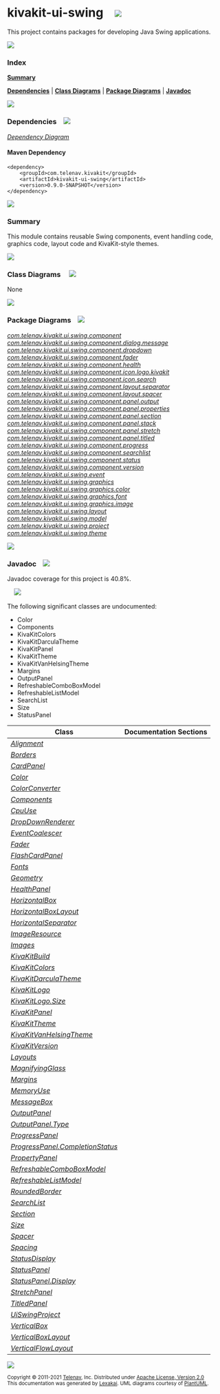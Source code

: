 # kivakit-ui-swing &nbsp;&nbsp; <img src="https://www.kivakit.org/images/window-40.png" srcset="https://www.kivakit.org/images/window-40-2x.png 2x"/>

This project contains packages for developing Java Swing applications.

<img src="https://www.kivakit.org/images/horizontal-line-512.png" srcset="https://www.kivakit.org/images/horizontal-line-512-2x.png 2x"/>

### Index

[**Summary**](#summary)  

[**Dependencies**](#dependencies) | [**Class Diagrams**](#class-diagrams) | [**Package Diagrams**](#package-diagrams) | [**Javadoc**](#javadoc)

<img src="https://www.kivakit.org/images/horizontal-line-512.png" srcset="https://www.kivakit.org/images/horizontal-line-512-2x.png 2x"/>

### Dependencies <a name="dependencies"></a> &nbsp;&nbsp; <img src="https://www.kivakit.org/images/dependencies-32.png" srcset="https://www.kivakit.org/images/dependencies-32-2x.png 2x"/>

[*Dependency Diagram*](https://www.kivakit.org/lexakai/kivakit-extensions/kivakit-ui/swing/documentation/diagrams/dependencies.svg)

#### Maven Dependency

    <dependency>
        <groupId>com.telenav.kivakit</groupId>
        <artifactId>kivakit-ui-swing</artifactId>
        <version>0.9.0-SNAPSHOT</version>
    </dependency>


<img src="https://www.kivakit.org/images/horizontal-line-128.png" srcset="https://www.kivakit.org/images/horizontal-line-128-2x.png 2x"/>

[//]: # (start-user-text)

### Summary <a name = "summary"></a>

This module contains reusable Swing components, event handling code, graphics code,
layout code and KivaKit-style themes.

[//]: # (end-user-text)

<img src="https://www.kivakit.org/images/horizontal-line-128.png" srcset="https://www.kivakit.org/images/horizontal-line-128-2x.png 2x"/>

### Class Diagrams <a name="class-diagrams"></a> &nbsp; &nbsp; <img src="https://www.kivakit.org/images/diagram-40.png" srcset="https://www.kivakit.org/images/diagram-40-2x.png 2x"/>

None

<img src="https://www.kivakit.org/images/horizontal-line-128.png" srcset="https://www.kivakit.org/images/horizontal-line-128-2x.png 2x"/>

### Package Diagrams <a name="package-diagrams"></a> &nbsp;&nbsp; <img src="https://www.kivakit.org/images/box-32.png" srcset="https://www.kivakit.org/images/box-32-2x.png 2x"/>

[*com.telenav.kivakit.ui.swing.component*](https://www.kivakit.org/lexakai/kivakit-extensions/kivakit-ui/swing/documentation/diagrams/com.telenav.kivakit.ui.swing.component.svg)  
[*com.telenav.kivakit.ui.swing.component.dialog.message*](https://www.kivakit.org/lexakai/kivakit-extensions/kivakit-ui/swing/documentation/diagrams/com.telenav.kivakit.ui.swing.component.dialog.message.svg)  
[*com.telenav.kivakit.ui.swing.component.dropdown*](https://www.kivakit.org/lexakai/kivakit-extensions/kivakit-ui/swing/documentation/diagrams/com.telenav.kivakit.ui.swing.component.dropdown.svg)  
[*com.telenav.kivakit.ui.swing.component.fader*](https://www.kivakit.org/lexakai/kivakit-extensions/kivakit-ui/swing/documentation/diagrams/com.telenav.kivakit.ui.swing.component.fader.svg)  
[*com.telenav.kivakit.ui.swing.component.health*](https://www.kivakit.org/lexakai/kivakit-extensions/kivakit-ui/swing/documentation/diagrams/com.telenav.kivakit.ui.swing.component.health.svg)  
[*com.telenav.kivakit.ui.swing.component.icon.logo.kivakit*](https://www.kivakit.org/lexakai/kivakit-extensions/kivakit-ui/swing/documentation/diagrams/com.telenav.kivakit.ui.swing.component.icon.logo.kivakit.svg)  
[*com.telenav.kivakit.ui.swing.component.icon.search*](https://www.kivakit.org/lexakai/kivakit-extensions/kivakit-ui/swing/documentation/diagrams/com.telenav.kivakit.ui.swing.component.icon.search.svg)  
[*com.telenav.kivakit.ui.swing.component.layout.separator*](https://www.kivakit.org/lexakai/kivakit-extensions/kivakit-ui/swing/documentation/diagrams/com.telenav.kivakit.ui.swing.component.layout.separator.svg)  
[*com.telenav.kivakit.ui.swing.component.layout.spacer*](https://www.kivakit.org/lexakai/kivakit-extensions/kivakit-ui/swing/documentation/diagrams/com.telenav.kivakit.ui.swing.component.layout.spacer.svg)  
[*com.telenav.kivakit.ui.swing.component.panel.output*](https://www.kivakit.org/lexakai/kivakit-extensions/kivakit-ui/swing/documentation/diagrams/com.telenav.kivakit.ui.swing.component.panel.output.svg)  
[*com.telenav.kivakit.ui.swing.component.panel.properties*](https://www.kivakit.org/lexakai/kivakit-extensions/kivakit-ui/swing/documentation/diagrams/com.telenav.kivakit.ui.swing.component.panel.properties.svg)  
[*com.telenav.kivakit.ui.swing.component.panel.section*](https://www.kivakit.org/lexakai/kivakit-extensions/kivakit-ui/swing/documentation/diagrams/com.telenav.kivakit.ui.swing.component.panel.section.svg)  
[*com.telenav.kivakit.ui.swing.component.panel.stack*](https://www.kivakit.org/lexakai/kivakit-extensions/kivakit-ui/swing/documentation/diagrams/com.telenav.kivakit.ui.swing.component.panel.stack.svg)  
[*com.telenav.kivakit.ui.swing.component.panel.stretch*](https://www.kivakit.org/lexakai/kivakit-extensions/kivakit-ui/swing/documentation/diagrams/com.telenav.kivakit.ui.swing.component.panel.stretch.svg)  
[*com.telenav.kivakit.ui.swing.component.panel.titled*](https://www.kivakit.org/lexakai/kivakit-extensions/kivakit-ui/swing/documentation/diagrams/com.telenav.kivakit.ui.swing.component.panel.titled.svg)  
[*com.telenav.kivakit.ui.swing.component.progress*](https://www.kivakit.org/lexakai/kivakit-extensions/kivakit-ui/swing/documentation/diagrams/com.telenav.kivakit.ui.swing.component.progress.svg)  
[*com.telenav.kivakit.ui.swing.component.searchlist*](https://www.kivakit.org/lexakai/kivakit-extensions/kivakit-ui/swing/documentation/diagrams/com.telenav.kivakit.ui.swing.component.searchlist.svg)  
[*com.telenav.kivakit.ui.swing.component.status*](https://www.kivakit.org/lexakai/kivakit-extensions/kivakit-ui/swing/documentation/diagrams/com.telenav.kivakit.ui.swing.component.status.svg)  
[*com.telenav.kivakit.ui.swing.component.version*](https://www.kivakit.org/lexakai/kivakit-extensions/kivakit-ui/swing/documentation/diagrams/com.telenav.kivakit.ui.swing.component.version.svg)  
[*com.telenav.kivakit.ui.swing.event*](https://www.kivakit.org/lexakai/kivakit-extensions/kivakit-ui/swing/documentation/diagrams/com.telenav.kivakit.ui.swing.event.svg)  
[*com.telenav.kivakit.ui.swing.graphics*](https://www.kivakit.org/lexakai/kivakit-extensions/kivakit-ui/swing/documentation/diagrams/com.telenav.kivakit.ui.swing.graphics.svg)  
[*com.telenav.kivakit.ui.swing.graphics.color*](https://www.kivakit.org/lexakai/kivakit-extensions/kivakit-ui/swing/documentation/diagrams/com.telenav.kivakit.ui.swing.graphics.color.svg)  
[*com.telenav.kivakit.ui.swing.graphics.font*](https://www.kivakit.org/lexakai/kivakit-extensions/kivakit-ui/swing/documentation/diagrams/com.telenav.kivakit.ui.swing.graphics.font.svg)  
[*com.telenav.kivakit.ui.swing.graphics.image*](https://www.kivakit.org/lexakai/kivakit-extensions/kivakit-ui/swing/documentation/diagrams/com.telenav.kivakit.ui.swing.graphics.image.svg)  
[*com.telenav.kivakit.ui.swing.layout*](https://www.kivakit.org/lexakai/kivakit-extensions/kivakit-ui/swing/documentation/diagrams/com.telenav.kivakit.ui.swing.layout.svg)  
[*com.telenav.kivakit.ui.swing.model*](https://www.kivakit.org/lexakai/kivakit-extensions/kivakit-ui/swing/documentation/diagrams/com.telenav.kivakit.ui.swing.model.svg)  
[*com.telenav.kivakit.ui.swing.project*](https://www.kivakit.org/lexakai/kivakit-extensions/kivakit-ui/swing/documentation/diagrams/com.telenav.kivakit.ui.swing.project.svg)  
[*com.telenav.kivakit.ui.swing.theme*](https://www.kivakit.org/lexakai/kivakit-extensions/kivakit-ui/swing/documentation/diagrams/com.telenav.kivakit.ui.swing.theme.svg)

<img src="https://www.kivakit.org/images/horizontal-line-128.png" srcset="https://www.kivakit.org/images/horizontal-line-128-2x.png 2x"/>

### Javadoc <a name="javadoc"></a> &nbsp;&nbsp; <img src="https://www.kivakit.org/images/books-32.png" srcset="https://www.kivakit.org/images/books-32-2x.png 2x"/>

Javadoc coverage for this project is 40.8%.  
  
&nbsp; &nbsp; <img src="https://www.kivakit.org/images/meter-40-96.png" srcset="https://www.kivakit.org/images/meter-40-96-2x.png 2x"/>


The following significant classes are undocumented:  

- Color  
- Components  
- KivaKitColors  
- KivaKitDarculaTheme  
- KivaKitPanel  
- KivaKitTheme  
- KivaKitVanHelsingTheme  
- Margins  
- OutputPanel  
- RefreshableComboBoxModel  
- RefreshableListModel  
- SearchList  
- Size  
- StatusPanel

| Class | Documentation Sections |
|---|---|
| [*Alignment*](https://www.kivakit.org/javadoc/kivakit-extensions/kivakit.ui.swing/com/telenav/kivakit/ui/swing/layout/Alignment.html) |  |  
| [*Borders*](https://www.kivakit.org/javadoc/kivakit-extensions/kivakit.ui.swing/com/telenav/kivakit/ui/swing/layout/Borders.html) |  |  
| [*CardPanel*](https://www.kivakit.org/javadoc/kivakit-extensions/kivakit.ui.swing/com/telenav/kivakit/ui/swing/component/panel/stack/CardPanel.html) |  |  
| [*Color*](https://www.kivakit.org/javadoc/kivakit-extensions/kivakit.ui.swing/com/telenav/kivakit/ui/swing/graphics/color/Color.html) |  |  
| [*ColorConverter*](https://www.kivakit.org/javadoc/kivakit-extensions/kivakit.ui.swing/com/telenav/kivakit/ui/swing/graphics/color/ColorConverter.html) |  |  
| [*Components*](https://www.kivakit.org/javadoc/kivakit-extensions/kivakit.ui.swing/com/telenav/kivakit/ui/swing/component/Components.html) |  |  
| [*CpuUse*](https://www.kivakit.org/javadoc/kivakit-extensions/kivakit.ui.swing/com/telenav/kivakit/ui/swing/component/health/CpuUse.html) |  |  
| [*DropDownRenderer*](https://www.kivakit.org/javadoc/kivakit-extensions/kivakit.ui.swing/com/telenav/kivakit/ui/swing/component/dropdown/DropDownRenderer.html) |  |  
| [*EventCoalescer*](https://www.kivakit.org/javadoc/kivakit-extensions/kivakit.ui.swing/com/telenav/kivakit/ui/swing/event/EventCoalescer.html) |  |  
| [*Fader*](https://www.kivakit.org/javadoc/kivakit-extensions/kivakit.ui.swing/com/telenav/kivakit/ui/swing/component/fader/Fader.html) |  |  
| [*FlashCardPanel*](https://www.kivakit.org/javadoc/kivakit-extensions/kivakit.ui.swing/com/telenav/kivakit/ui/swing/component/panel/stack/FlashCardPanel.html) |  |  
| [*Fonts*](https://www.kivakit.org/javadoc/kivakit-extensions/kivakit.ui.swing/com/telenav/kivakit/ui/swing/graphics/font/Fonts.html) |  |  
| [*Geometry*](https://www.kivakit.org/javadoc/kivakit-extensions/kivakit.ui.swing/com/telenav/kivakit/ui/swing/graphics/Geometry.html) |  |  
| [*HealthPanel*](https://www.kivakit.org/javadoc/kivakit-extensions/kivakit.ui.swing/com/telenav/kivakit/ui/swing/component/health/HealthPanel.html) |  |  
| [*HorizontalBox*](https://www.kivakit.org/javadoc/kivakit-extensions/kivakit.ui.swing/com/telenav/kivakit/ui/swing/layout/HorizontalBox.html) |  |  
| [*HorizontalBoxLayout*](https://www.kivakit.org/javadoc/kivakit-extensions/kivakit.ui.swing/com/telenav/kivakit/ui/swing/layout/HorizontalBoxLayout.html) |  |  
| [*HorizontalSeparator*](https://www.kivakit.org/javadoc/kivakit-extensions/kivakit.ui.swing/com/telenav/kivakit/ui/swing/component/layout/separator/HorizontalSeparator.html) |  |  
| [*ImageResource*](https://www.kivakit.org/javadoc/kivakit-extensions/kivakit.ui.swing/com/telenav/kivakit/ui/swing/graphics/image/ImageResource.html) |  |  
| [*Images*](https://www.kivakit.org/javadoc/kivakit-extensions/kivakit.ui.swing/com/telenav/kivakit/ui/swing/graphics/image/Images.html) |  |  
| [*KivaKitBuild*](https://www.kivakit.org/javadoc/kivakit-extensions/kivakit.ui.swing/com/telenav/kivakit/ui/swing/component/version/KivaKitBuild.html) |  |  
| [*KivaKitColors*](https://www.kivakit.org/javadoc/kivakit-extensions/kivakit.ui.swing/com/telenav/kivakit/ui/swing/graphics/color/KivaKitColors.html) |  |  
| [*KivaKitDarculaTheme*](https://www.kivakit.org/javadoc/kivakit-extensions/kivakit.ui.swing/com/telenav/kivakit/ui/swing/theme/KivaKitDarculaTheme.html) |  |  
| [*KivaKitLogo*](https://www.kivakit.org/javadoc/kivakit-extensions/kivakit.ui.swing/com/telenav/kivakit/ui/swing/component/icon/logo/kivakit/KivaKitLogo.html) |  |  
| [*KivaKitLogo.Size*](https://www.kivakit.org/javadoc/kivakit-extensions/kivakit.ui.swing/com/telenav/kivakit/ui/swing/component/icon/logo/kivakit/KivaKitLogo.Size.html) |  |  
| [*KivaKitPanel*](https://www.kivakit.org/javadoc/kivakit-extensions/kivakit.ui.swing/com/telenav/kivakit/ui/swing/component/KivaKitPanel.html) |  |  
| [*KivaKitTheme*](https://www.kivakit.org/javadoc/kivakit-extensions/kivakit.ui.swing/com/telenav/kivakit/ui/swing/theme/KivaKitTheme.html) |  |  
| [*KivaKitVanHelsingTheme*](https://www.kivakit.org/javadoc/kivakit-extensions/kivakit.ui.swing/com/telenav/kivakit/ui/swing/theme/KivaKitVanHelsingTheme.html) |  |  
| [*KivaKitVersion*](https://www.kivakit.org/javadoc/kivakit-extensions/kivakit.ui.swing/com/telenav/kivakit/ui/swing/component/version/KivaKitVersion.html) |  |  
| [*Layouts*](https://www.kivakit.org/javadoc/kivakit-extensions/kivakit.ui.swing/com/telenav/kivakit/ui/swing/layout/Layouts.html) |  |  
| [*MagnifyingGlass*](https://www.kivakit.org/javadoc/kivakit-extensions/kivakit.ui.swing/com/telenav/kivakit/ui/swing/component/icon/search/MagnifyingGlass.html) |  |  
| [*Margins*](https://www.kivakit.org/javadoc/kivakit-extensions/kivakit.ui.swing/com/telenav/kivakit/ui/swing/layout/Margins.html) |  |  
| [*MemoryUse*](https://www.kivakit.org/javadoc/kivakit-extensions/kivakit.ui.swing/com/telenav/kivakit/ui/swing/component/health/MemoryUse.html) |  |  
| [*MessageBox*](https://www.kivakit.org/javadoc/kivakit-extensions/kivakit.ui.swing/com/telenav/kivakit/ui/swing/component/dialog/message/MessageBox.html) |  |  
| [*OutputPanel*](https://www.kivakit.org/javadoc/kivakit-extensions/kivakit.ui.swing/com/telenav/kivakit/ui/swing/component/panel/output/OutputPanel.html) |  |  
| [*OutputPanel.Type*](https://www.kivakit.org/javadoc/kivakit-extensions/kivakit.ui.swing/com/telenav/kivakit/ui/swing/component/panel/output/OutputPanel.Type.html) |  |  
| [*ProgressPanel*](https://www.kivakit.org/javadoc/kivakit-extensions/kivakit.ui.swing/com/telenav/kivakit/ui/swing/component/progress/ProgressPanel.html) |  |  
| [*ProgressPanel.CompletionStatus*](https://www.kivakit.org/javadoc/kivakit-extensions/kivakit.ui.swing/com/telenav/kivakit/ui/swing/component/progress/ProgressPanel.CompletionStatus.html) |  |  
| [*PropertyPanel*](https://www.kivakit.org/javadoc/kivakit-extensions/kivakit.ui.swing/com/telenav/kivakit/ui/swing/component/panel/properties/PropertyPanel.html) |  |  
| [*RefreshableComboBoxModel*](https://www.kivakit.org/javadoc/kivakit-extensions/kivakit.ui.swing/com/telenav/kivakit/ui/swing/model/RefreshableComboBoxModel.html) |  |  
| [*RefreshableListModel*](https://www.kivakit.org/javadoc/kivakit-extensions/kivakit.ui.swing/com/telenav/kivakit/ui/swing/model/RefreshableListModel.html) |  |  
| [*RoundedBorder*](https://www.kivakit.org/javadoc/kivakit-extensions/kivakit.ui.swing/com/telenav/kivakit/ui/swing/layout/RoundedBorder.html) |  |  
| [*SearchList*](https://www.kivakit.org/javadoc/kivakit-extensions/kivakit.ui.swing/com/telenav/kivakit/ui/swing/component/searchlist/SearchList.html) |  |  
| [*Section*](https://www.kivakit.org/javadoc/kivakit-extensions/kivakit.ui.swing/com/telenav/kivakit/ui/swing/component/panel/section/Section.html) |  |  
| [*Size*](https://www.kivakit.org/javadoc/kivakit-extensions/kivakit.ui.swing/com/telenav/kivakit/ui/swing/layout/Size.html) |  |  
| [*Spacer*](https://www.kivakit.org/javadoc/kivakit-extensions/kivakit.ui.swing/com/telenav/kivakit/ui/swing/component/layout/spacer/Spacer.html) |  |  
| [*Spacing*](https://www.kivakit.org/javadoc/kivakit-extensions/kivakit.ui.swing/com/telenav/kivakit/ui/swing/layout/Spacing.html) |  |  
| [*StatusDisplay*](https://www.kivakit.org/javadoc/kivakit-extensions/kivakit.ui.swing/com/telenav/kivakit/ui/swing/component/status/StatusDisplay.html) |  |  
| [*StatusPanel*](https://www.kivakit.org/javadoc/kivakit-extensions/kivakit.ui.swing/com/telenav/kivakit/ui/swing/component/status/StatusPanel.html) |  |  
| [*StatusPanel.Display*](https://www.kivakit.org/javadoc/kivakit-extensions/kivakit.ui.swing/com/telenav/kivakit/ui/swing/component/status/StatusPanel.Display.html) |  |  
| [*StretchPanel*](https://www.kivakit.org/javadoc/kivakit-extensions/kivakit.ui.swing/com/telenav/kivakit/ui/swing/component/panel/stretch/StretchPanel.html) |  |  
| [*TitledPanel*](https://www.kivakit.org/javadoc/kivakit-extensions/kivakit.ui.swing/com/telenav/kivakit/ui/swing/component/panel/titled/TitledPanel.html) |  |  
| [*UiSwingProject*](https://www.kivakit.org/javadoc/kivakit-extensions/kivakit.ui.swing/com/telenav/kivakit/ui/swing/project/UiSwingProject.html) |  |  
| [*VerticalBox*](https://www.kivakit.org/javadoc/kivakit-extensions/kivakit.ui.swing/com/telenav/kivakit/ui/swing/layout/VerticalBox.html) |  |  
| [*VerticalBoxLayout*](https://www.kivakit.org/javadoc/kivakit-extensions/kivakit.ui.swing/com/telenav/kivakit/ui/swing/layout/VerticalBoxLayout.html) |  |  
| [*VerticalFlowLayout*](https://www.kivakit.org/javadoc/kivakit-extensions/kivakit.ui.swing/com/telenav/kivakit/ui/swing/layout/VerticalFlowLayout.html) |  |  

[//]: # (start-user-text)



[//]: # (end-user-text)

<img src="https://www.kivakit.org/images/horizontal-line-512.png" srcset="https://www.kivakit.org/images/horizontal-line-512-2x.png 2x"/>

<sub>Copyright &#169; 2011-2021 [Telenav](http://telenav.com), Inc. Distributed under [Apache License, Version 2.0](LICENSE)</sub>  
<sub>This documentation was generated by [Lexakai](https://github.com/Telenav/lexakai). UML diagrams courtesy
of [PlantUML](http://plantuml.com).</sub>

